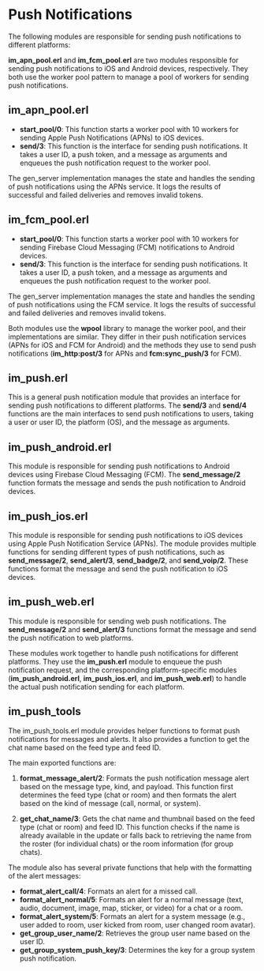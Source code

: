 <h1>Push Notifications</h1>


The following modules are responsible for sending push notifications to different platforms:

<b>im_apn_pool.erl</b> and <b>im_fcm_pool.erl</b> are two modules responsible for sending push notifications to iOS and Android devices, respectively. They both use the worker pool pattern to manage a pool of workers for sending push notifications.



<h2>im_apn_pool.erl</h2>

- <b>start_pool/0</b>: This function starts a worker pool with 10 workers for sending Apple Push Notifications (APNs) to iOS devices.
- <b>send/3</b>: This function is the interface for sending push notifications. It takes a user ID, a push token, and a message as arguments and enqueues the push notification request to the worker pool.

The gen_server implementation manages the state and handles the sending of push notifications using the APNs service. It logs the results of successful and failed deliveries and removes invalid tokens.



<h2>im_fcm_pool.erl</h2>

- <b>start_pool/0</b>: This function starts a worker pool with 10 workers for sending Firebase Cloud Messaging (FCM) notifications to Android devices.
- <b>send/3</b>: This function is the interface for sending push notifications. It takes a user ID, a push token, and a message as arguments and enqueues the push notification request to the worker pool.

The gen_server implementation manages the state and handles the sending of push notifications using the FCM service. It logs the results of successful and failed deliveries and removes invalid tokens.

Both modules use the <b>wpool</b> library to manage the worker pool, and their implementations are similar. They differ in their push notification services (APNs for iOS and FCM for Android) and the methods they use to send push notifications (<b>im_http:post/3</b> for APNs and <b>fcm:sync_push/3</b> for FCM).



<h2>im_push.erl</h2>

This is a general push notification module that provides an interface for sending push notifications to different platforms. The <b>send/3</b> and <b>send/4</b> functions are the main interfaces to send push notifications to users, taking a user or user ID, the platform (OS), and the message as arguments.



<h2>im_push_android.erl</h2>

This module is responsible for sending push notifications to Android devices using Firebase Cloud Messaging (FCM). The <b>send_message/2</b> function formats the message and sends the push notification to Android devices.



<h2>im_push_ios.erl</h2>

This module is responsible for sending push notifications to iOS devices using Apple Push Notification Service (APNs). The module provides multiple functions for sending different types of push notifications, such as <b>send_message/2</b>, <b>send_alert/3</b>, <b>send_badge/2</b>, and <b>send_voip/2</b>. These functions format the message and send the push notification to iOS devices.



<h2>im_push_web.erl</h2>

This module is responsible for sending web push notifications. The <b>send_message/2</b> and <b>send_alert/3</b> functions format the message and send the push notification to web platforms.

These modules work together to handle push notifications for different platforms. They use the <b>im_push.erl</b> module to enqueue the push notification request, and the corresponding platform-specific modules (<b>im_push_android.erl</b>, <b>im_push_ios.erl</b>, and <b>im_push_web.erl</b>) to handle the actual push notification sending for each platform.


<h2>im_push_tools</h2>

The im_push_tools.erl module provides helper functions to format push notifications for messages and alerts. It also provides a function to get the chat name based on the feed type and feed ID.

The main exported functions are:

1. <b>format_message_alert/2</b>: Formats the push notification message alert based on the message type, kind, and payload. This function first determines the feed type (chat or room) and then formats the alert based on the kind of message (call, normal, or system).

2. <b>get_chat_name/3</b>: Gets the chat name and thumbnail based on the feed type (chat or room) and feed ID. This function checks if the name is already available in the update or falls back to retrieving the name from the roster (for individual chats) or the room information (for group chats).

The module also has several private functions that help with the formatting of the alert messages:

- <b>format_alert_call/4</b>: Formats an alert for a missed call.
- <b>format_alert_normal/5</b>: Formats an alert for a normal message (text, audio, document, image, map, sticker, or video) for a chat or a room.
- <b>format_alert_system/5</b>: Formats an alert for a system message (e.g., user added to room, user kicked from room, user changed room avatar).
- <b>get_group_user_name/2</b>: Retrieves the group user name based on the user ID.
- <b>get_group_system_push_key/3</b>: Determines the key for a group system push notification.
